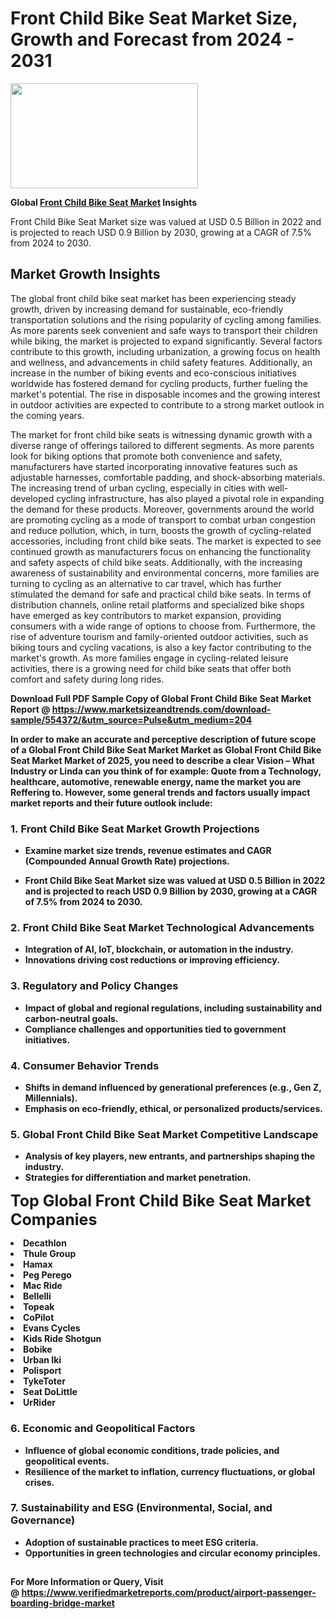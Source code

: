 <H1>Front Child Bike Seat Market Size, Growth and Forecast from 2024 - 2031</H1><img class="aligncenter size-medium wp-image-584254" src="https://thirdeyenews.in/wp-content/uploads/2024/09/Global-Market-Research-300x168.jpeg" alt="" width="300" height="168" /><p><strong>Global&nbsp;<a href="https://www.marketsizeandtrends.com/download-sample/554372/&amp;utm_source=Pulse&amp;utm_medium=204">Front Child Bike Seat Market</a> Insights</strong></p><p>Front Child Bike Seat Market size was valued at USD 0.5 Billion in 2022 and is projected to reach USD 0.9 Billion by 2030, growing at a CAGR of 7.5% from 2024 to 2030.</p><p><h2>Market Growth Insights</h2> <p>The global front child bike seat market has been experiencing steady growth, driven by increasing demand for sustainable, eco-friendly transportation solutions and the rising popularity of cycling among families. As more parents seek convenient and safe ways to transport their children while biking, the market is projected to expand significantly. Several factors contribute to this growth, including urbanization, a growing focus on health and wellness, and advancements in child safety features. Additionally, an increase in the number of biking events and eco-conscious initiatives worldwide has fostered demand for cycling products, further fueling the market's potential. The rise in disposable incomes and the growing interest in outdoor activities are expected to contribute to a strong market outlook in the coming years.</p> <p><strong></strong></p> <p>The market for front child bike seats is witnessing dynamic growth with a diverse range of offerings tailored to different segments. As more parents look for biking options that promote both convenience and safety, manufacturers have started incorporating innovative features such as adjustable harnesses, comfortable padding, and shock-absorbing materials. The increasing trend of urban cycling, especially in cities with well-developed cycling infrastructure, has also played a pivotal role in expanding the demand for these products. Moreover, governments around the world are promoting cycling as a mode of transport to combat urban congestion and reduce pollution, which, in turn, boosts the growth of cycling-related accessories, including front child bike seats. The market is expected to see continued growth as manufacturers focus on enhancing the functionality and safety aspects of child bike seats. Additionally, with the increasing awareness of sustainability and environmental concerns, more families are turning to cycling as an alternative to car travel, which has further stimulated the demand for safe and practical child bike seats. In terms of distribution channels, online retail platforms and specialized bike shops have emerged as key contributors to market expansion, providing consumers with a wide range of options to choose from. Furthermore, the rise of adventure tourism and family-oriented outdoor activities, such as biking tours and cycling vacations, is also a key factor contributing to the market's growth. As more families engage in cycling-related leisure activities, there is a growing need for child bike seats that offer both comfort and safety during long rides. <p><strong></p><p><span class=""><strong>Download Full PDF Sample Copy of Global Front Child Bike Seat Market Report</strong> @ <a href="https://www.marketsizeandtrends.com/download-sample/554372/&amp;utm_source=Pulse&amp;utm_medium=204" target="_blank">https://www.marketsizeandtrends.com/download-sample/554372/&amp;utm_source=Pulse&amp;utm_medium=204</a></span></p><p>In order to make an accurate and perceptive description of future scope of a Global&nbsp;Front Child Bike Seat Market Market as Global&nbsp;Front Child Bike Seat Market Market of 2025, you need to describe a clear Vision &ndash; What Industry or Linda can you think of for example: Quote from a Technology, healthcare, automotive, renewable energy, name the market you are Reffering to. However, some general trends and factors usually impact market reports and their future outlook include:</p><h3>1.&nbsp;<strong>Front Child Bike Seat Market Growth Projections</strong></h3><ul><li>Examine market size trends, revenue estimates and CAGR (Compounded Annual Growth Rate) projections.</li><li><p>Front Child Bike Seat Market size was valued at USD 0.5 Billion in 2022 and is projected to reach USD 0.9 Billion by 2030, growing at a CAGR of 7.5% from 2024 to 2030.</p></li></ul><h3>2.&nbsp;<strong>Front Child Bike Seat Market Technological Advancements</strong></h3><ul><li>Integration of AI, IoT, blockchain, or automation in the industry.</li><li>Innovations driving cost reductions or improving efficiency.</li></ul><h3>3.&nbsp;<strong>Regulatory and Policy Changes</strong></h3><ul><li>Impact of global and regional regulations, including sustainability and carbon-neutral goals.</li><li>Compliance challenges and opportunities tied to government initiatives.</li></ul><h3>4.&nbsp;<strong>Consumer Behavior Trends</strong></h3><ul><li>Shifts in demand influenced by generational preferences (e.g., Gen Z, Millennials).</li><li>Emphasis on eco-friendly, ethical, or personalized products/services.</li></ul><h3>5.&nbsp;<strong>Global Front Child Bike Seat Market Competitive Landscape</strong></h3><ul><li>Analysis of key players, new entrants, and partnerships shaping the industry.</li><li>Strategies for differentiation and market penetration.</li></ul><p data-pm-slice="1 1 []"><span style="color: inherit; font-family: inherit; font-size: 25px;">Top Global Front Child Bike Seat Market Companies</span></p><div class="" data-test-id=""><p><li>Decathlon</li><li> Thule Group</li><li> Hamax</li><li> Peg Perego</li><li> Mac Ride</li><li> Bellelli</li><li> Topeak</li><li> CoPilot</li><li> Evans Cycles</li><li> Kids Ride Shotgun</li><li> Bobike</li><li> Urban Iki</li><li> Polisport</li><li> TykeToter</li><li> Seat DoLittle</li><li> UrRider</li></p></div><h3>6.&nbsp;<strong>Economic and Geopolitical Factors</strong></h3><ul><li>Influence of global economic conditions, trade policies, and geopolitical events.</li><li>Resilience of the market to inflation, currency fluctuations, or global crises.</li></ul><h3>7.&nbsp;<strong>Sustainability and ESG (Environmental, Social, and Governance)</strong></h3><ul><li>Adoption of sustainable practices to meet ESG criteria.</li><li>Opportunities in green technologies and circular economy principles.</li></ul><h2><strong style="font-size: 14px;">For More Information or Query, Visit @&nbsp;</strong><a style="background-color: #ffffff; font-size: 14px;" href="https://www.marketsizeandtrends.com/report/front-child-bike-seat-market/" target="_blank">https://www.verifiedmarketreports.com/product/airport-passenger-boarding-bridge-market</a></h2>

